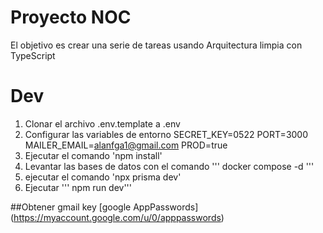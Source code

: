 # Proyecto NOC

El objetivo es crear una serie de tareas usando Arquitectura limpia con TypeScript

# Dev

1. Clonar el archivo .env.template a .env
2. Configurar las variables de entorno 
        SECRET_KEY=0522
        PORT=3000
        MAILER_EMAIL=alanfga1@gmail.com
        PROD=true
3. Ejecutar el comando 'npm install'
4. Levantar las bases de datos con el comando 
        ''' 
        docker compose -d
        '''
5. ejecutar el comando 'npx prisma dev'
6. Ejecutar ''' npm run dev'''

##Obtener gmail key
[google AppPasswords] (https://myaccount.google.com/u/0/apppasswords)

